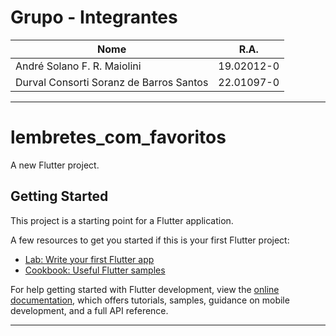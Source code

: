 # Grupo - Integrantes

| Nome | R.A. |
| ---- | ---- |
| André Solano F. R. Maiolini | 19.02012-0 |
| Durval Consorti Soranz de Barros Santos | 22.01097-0 |

--- 
# lembretes_com_favoritos

A new Flutter project.

## Getting Started

This project is a starting point for a Flutter application.

A few resources to get you started if this is your first Flutter project:

- [Lab: Write your first Flutter app](https://docs.flutter.dev/get-started/codelab)
- [Cookbook: Useful Flutter samples](https://docs.flutter.dev/cookbook)

For help getting started with Flutter development, view the
[online documentation](https://docs.flutter.dev/), which offers tutorials,
samples, guidance on mobile development, and a full API reference.

--- 